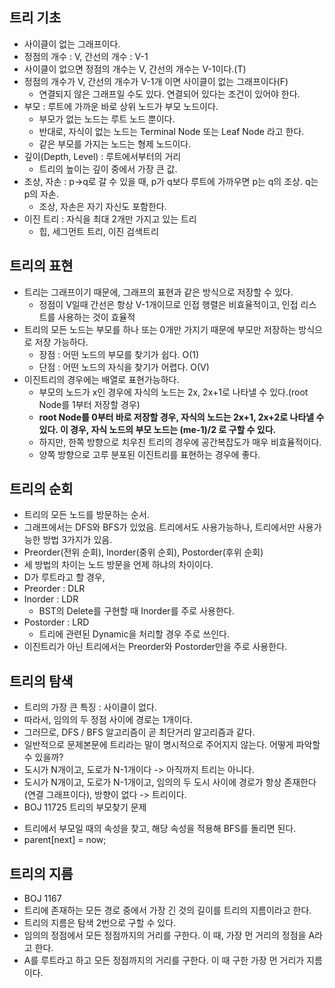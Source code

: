 ## 트리 기초
 - 사이클이 없는 그래프이다.
 - 정점의 개수 : V, 간선의 개수 : V-1
 - 사이클이 없으면 정점의 개수는 V, 간선의 개수는 V-1이다.(T)
 - 정점의 개수가 V, 간선의 개수가 V-1개 이면 사이클이 없는 그래프이다(F)
   + 연결되지 않은 그래프일 수도 있다. 연결되어 있다는 조건이 있어야 한다.
 - 부모 : 루트에 가까운 바로 상위 노드가 부모 노드이다.
   + 부모가 없는 노드는 루트 노드 뿐이다.
   + 반대로, 자식이 없는 노드는 Terminal Node 또는 Leaf Node 라고 한다.
   + 같은 부모를 가지는 노드는 형제 노드이다.
 - 깊이(Depth, Level) : 루트에서부터의 거리
   + 트리의 높이는 깊이 중에서 가장 큰 값.
 - 조상, 자손 : p->q로 갈 수 있을 때, p가 q보다 루트에 가까우면 p는 q의 조상. q는 p의 자손.
   + 조상, 자손은 자기 자신도 포함한다.
 - 이진 트리 : 자식을 최대 2개만 가지고 있는 트리
   + 힙, 세그먼트 트리, 이진 검색트리

## 트리의 표현
 - 트리는 그래프이기 때문에, 그래프의 표현과 같은 방식으로 저장할 수 있다.
   + 정점이 V일때 간선은 항상 V-1개이므로 인접 행렬은 비효율적이고, 인접 리스트를 사용하는 것이 효율적
 - 트리의 모든 노드는 부모를 하나 또는 0개만 가지기 때문에 부모만 저장하는 방식으로 저장 가능하다.  
   + 장점 : 어떤 노드의 부모를 찾기가 쉽다. O(1)
   + 단점 : 어떤 노드의 자식을 찾기가 어렵다. O(V)
 - 이진트리의 경우에는 배열로 표현가능하다.
   + 부모의 노드가 x인 경우에 자식의 노드는 2x, 2x+1로 나타낼 수 있다.(root Node를 1부터 저장할 경우)
   + **root Node를 0부터 바로 저장할 경우, 자식의 노드는 2x+1, 2x+2로 나타낼 수 있다. 이 경우, 자식 노드의 부모 노드는 (me-1)/2 로 구할 수 있다.**
   + 하지만, 한쪽 방향으로 치우친 트리의 경우에 공간복잡도가 매우 비효율적이다.
   + 양쪽 방향으로 고루 분포된 이진트리를 표현하는 경우에 좋다.

## 트리의 순회
 - 트리의 모든 노드를 방문하는 순서.
 - 그래프에서는 DFS와 BFS가 있었음. 트리에서도 사용가능하나, 트리에서만 사용가능한 방법 3가지가 있음.
 - Preorder(전위 순회), Inorder(중위 순회), Postorder(후위 순회)
 - 세 방법의 차이는 노드 방문을 언제 하냐의 차이이다.
 - D가 루트라고 할 경우,
 - Preorder : DLR
 - Inorder : LDR
   + BST의 Delete를 구현할 때 Inorder를 주로 사용한다.
 - Postorder : LRD
   + 트리에 관련된 Dynamic을 처리할 경우 주로 쓰인다.
 - 이진트리가 아닌 트리에서는 Preorder와 Postorder만을 주로 사용한다.

## 트리의 탐색
 - 트리의 가장 큰 특징 : 사이클이 없다.
 - 따라서, 임의의 두 정점 사이에 경로는 1개이다.
 - 그러므로, DFS / BFS 알고리즘이 곧 최단거리 알고리즘과 같다.
 - 일반적으로 문제본문에 트리라는 말이 명시적으로 주어지지 않는다. 어떻게 파악할 수 있을까?
 - 도시가 N개이고, 도로가 N-1개이다 -> 아직까지 트리는 아니다.
 - 도시가 N개이고, 도로가 N-1개이고, 임의의 두 도시 사이에 경로가 항상 존재한다(연결 그래프이다), 방향이 없다 -> 트리이다.
 - BOJ 11725 트리의 부모찾기 문제
  + 트리에서 부모일 때의 속성을 찾고, 해당 속성을 적용해 BFS를 돌리면 된다.
  + parent[next] = now;

## 트리의 지름
 - BOJ 1167
 - 트리에 존재하는 모든 경로 중에서 가장 긴 것의 길이를 트리의 지름이라고 한다.
 - 트리의 지름은 탐색 2번으로 구할 수 있다.
 - 임의의 정점에서 모든 정점까지의 거리를 구한다. 이 때, 가장 먼 거리의 정점을 A라고 한다.
 - A를 루트라고 하고 모든 정점까지의 거리를 구한다. 이 때 구한 가장 먼 거리가 지름이다. 
